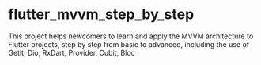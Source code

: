 # flutter_mvvm_step_by_step
This project helps newcomers to learn and apply the MVVM architecture to Flutter projects, step by step from basic to advanced, including the use of Getit, Dio, RxDart, Provider, Cubit, Bloc

